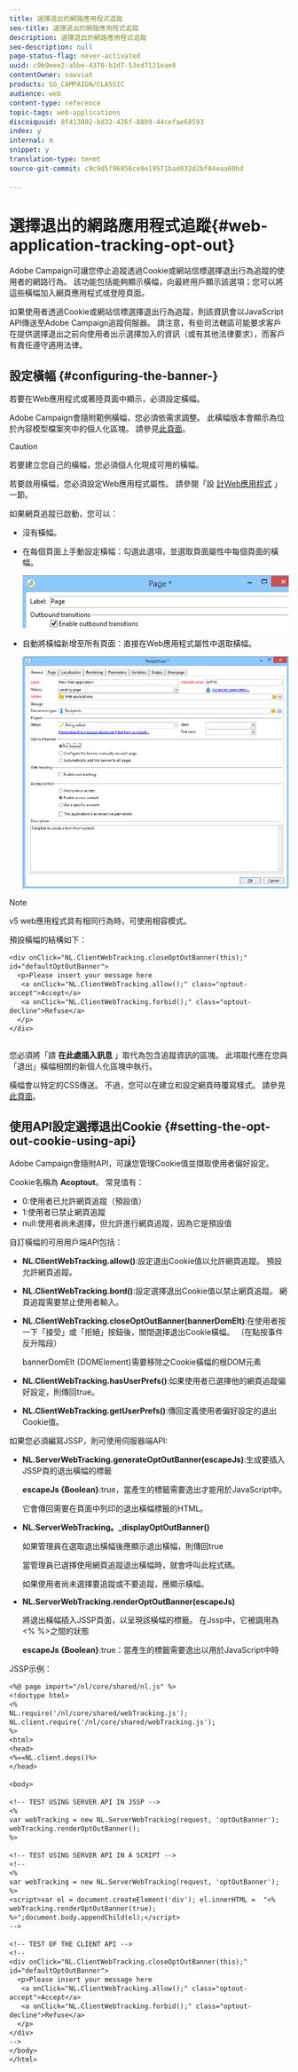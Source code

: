 ```yaml
---
title: 選擇退出的網路應用程式追蹤
seo-title: 選擇退出的網路應用程式追蹤
description: 選擇退出的網路應用程式追蹤
seo-description: null
page-status-flag: never-activated
uuid: c9b9eee2-a5be-4378-b2d7-53ed7121eae8
contentOwner: sauviat
products: SG_CAMPAIGN/CLASSIC
audience: web
content-type: reference
topic-tags: web-applications
discoiquuid: 8f413002-bd32-426f-88b9-44cefae68593
index: y
internal: n
snippet: y
translation-type: tm+mt
source-git-commit: c9c9d5f96856ce9e19571bad032d2bf04eaa60bd

---
```



# 選擇退出的網路應用程式追蹤{#web-application-tracking-opt-out}

Adobe Campaign可讓您停止追蹤透過Cookie或網站信標選擇退出行為追蹤的使用者的網路行為。 該功能包括能夠顯示橫幅，向最終用戶顯示該選項；您可以將這些橫幅加入網頁應用程式或登陸頁面。

如果使用者透過Cookie或網站信標選擇退出行為追蹤，則該資訊會以JavaScript API傳送至Adobe Campaign追蹤伺服器。 請注意，有些司法轄區可能要求客戶在提供選擇退出之前向使用者出示選擇加入的資訊（或有其他法律要求），而客戶有責任遵守適用法律。

## 設定橫幅 {#configuring-the-banner-}

若要在Web應用程式或著陸頁面中顯示，必須設定橫幅。

Adobe Campaign會隨附範例橫幅，您必須依需求調整。 此橫幅版本會顯示為位於內容模型檔案夾中的個人化區塊。 請參見[此頁面](../../delivery/using/personalization-blocks.md)。

>[!CAUTION]
>
>若要建立您自己的橫幅，您必須個人化現成可用的橫幅。

若要啟用橫幅，您必須設定Web應用程式屬性。 請參閱「設 [計Web應用程式](../../web/using/designing-a-web-application.md) 」一節。

如果網頁追蹤已啟動，您可以：

* 沒有橫幅。
* 在每個頁面上手動設定橫幅：勾選此選項，並選取頁面屬性中每個頁面的橫幅。

   ![](assets/pageproperties.png)

* 自動將橫幅新增至所有頁面：直接在Web應用程式屬性中選取橫幅。

   ![](assets/optoutconfig.png)

>[!NOTE]
>
>v5 web應用程式具有相同行為時，可使用相容模式。

預設橫幅的結構如下：

```
<div onClick="NL.ClientWebTracking.closeOptOutBanner(this);" id="defaultOptOutBanner">
  <p>Please insert your message here
   <a onClick="NL.ClientWebTracking.allow();" class="optout-accept">Accept</a>
   <a onClick="NL.ClientWebTracking.forbid();" class="optout-decline">Refuse</a>
  </p>
</div>
      
```

您必須將「請 **在此處插入訊息** 」取代為包含追蹤資訊的區塊。 此項取代應在您與「退出」橫幅相關的新個人化區塊中執行。

橫幅會以特定的CSS傳送。 不過，您可以在建立和設定網頁時覆寫樣式。 請參見[此頁面](../../web/using/content-editor-interface.md)。

## 使用API設定選擇退出Cookie {#setting-the-opt-out-cookie-using-api}

Adobe Campaign會隨附API，可讓您管理Cookie值並擷取使用者偏好設定。

Cookie名稱為 **Acoptout**。 常見值有：

* 0:使用者已允許網頁追蹤（預設值）
* 1:使用者已禁止網頁追蹤
* null:使用者尚未選擇，但允許進行網頁追蹤，因為它是預設值

自訂橫幅的可用用戶端API包括：

* **NL.ClientWebTracking.allow()**:設定退出Cookie值以允許網頁追蹤。 預設允許網頁追蹤。
* **NL.ClientWebTracking.bord()**:設定選擇退出Cookie值以禁止網頁追蹤。 網頁追蹤需要禁止使用者輸入。
* **NL.ClientWebTracking.closeOptOutBanner(bannerDomElt)**:在使用者按一下「接受」或「拒絕」按鈕後，關閉選擇退出Cookie橫幅。 （在點按事件反升階段）

   bannerDomElt {DOMElement}需要移除之Cookie橫幅的根DOM元素

* **NL.ClientWebTracking.hasUserPrefs()**:如果使用者已選擇他的網頁追蹤偏好設定，則傳回true。
* **NL.ClientWebTracking.getUserPrefs()**:傳回定義使用者偏好設定的退出Cookie值。

如果您必須編寫JSSP，則可使用伺服器端API:

* **NL.ServerWebTracking.generateOptOutBanner(escapeJs)**:生成要插入JSSP頁的退出橫幅的標籤

   **escapeJs {Boolean}**:true，當產生的標籤需要逸出才能用於JavaScript中。

   它會傳回需要在頁面中列印的退出橫幅標籤的HTML。

* **NL.ServerWebTracking。_displayOptOutBanner()**

   如果管理員在選取退出橫幅後應顯示退出橫幅，則傳回true

   當管理員已選擇使用網頁追蹤退出橫幅時，就會呼叫此程式碼。

   如果使用者尚未選擇要追蹤或不要追蹤，應顯示橫幅。

* **NL.ServerWebTracking.renderOptOutBanner(escapeJs)**

   將退出橫幅插入JSSP頁面，以呈現該橫幅的標籤。 在Jssp中，它被調用為&lt;% %>之間的狀態

   **escapeJs {Boolean}**:true：當產生的標籤需要逸出以用於JavaScript中時

JSSP示例：

```
<%@ page import="/nl/core/shared/nl.js" %>
<!doctype html>
<%
NL.require('/nl/core/shared/webTracking.js');
NL.client.require('/nl/core/shared/webTracking.js');
%>
<html>
<head>
<%==NL.client.deps()%>
</head>

<body>

<!-- TEST USING SERVER API IN JSSP -->
<% 
var webTracking = new NL.ServerWebTracking(request, 'optOutBanner');
webTracking.renderOptOutBanner();
%>

<!-- TEST USING SERVER API IN A SCRIPT -->
<!--
<% 
var webTracking = new NL.ServerWebTracking(request, 'optOutBanner');
%>
<script>var el = document.createElement('div'); el.innerHTML =  "<% webTracking.renderOptOutBanner(true); %>";document.body.appendChild(el);</script>
-->

<!-- TEST OF THE CLIENT API -->
<!--
<div onClick="NL.ClientWebTracking.closeOptOutBanner(this);" id="defaultOptOutBanner">
  <p>Please insert your message here
   <a onClick="NL.ClientWebTracking.allow();" class="optout-accept">Accept</a>
   <a onClick="NL.ClientWebTracking.forbid();" class="optout-decline">Refuse</a>
  </p>
</div>
-->
</body>
</html>
```

